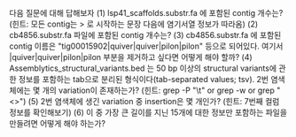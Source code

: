 다음 질문에 대해 답해보자
(1) lsp41_scaffolds.substr.fa 에 포함된 contig 개수는?(힌트: 모든 contig는 > 로 시작하는 문장 다음에 염기서열 정보가 따라옴)
(2) cb4856.substr.fa 파일에 포함된 contig 개수는?
(3) cb4856.substr.fa 에 포함된 contig 이름은 "tig00015902|quiver|quiver|pilon|pilon" 등으로 되어있다. 여기서 |quiver|quiver|pilon|pilon 부분을 제거하고 싶다면 어떻게 해야 할까?
(4) Assemblytics_structural_variants.bed 는 50 bp 이상의 structural variants에 관한 정보를 포함하는 tab으로 분리된 형식이다(tab-separated values; tsv). 2번 염색체에는 몇 개의 variation이 존재하는가? (힌트: grep -P "\t" or grep -w or grep "<>")
(5) 2번 염색체에 생긴 variation 중 insertion은 몇 개인가? (힌트: 7번째 컬럼 정보를 확인해보기)
(6) 이 중 가장 큰 길이를 지닌 15개에 대한 정보만 포함하는 파일을 만들려면 어떻게 해야 하는가?
